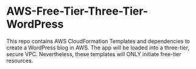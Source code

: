 # AWS-Free-Tier-Three-Tier-WordPress
This repo contains AWS CloudFormation Templates and dependencies to create a WordPress blog in AWS. The app will be loaded into a three-tier, secure VPC. Nevertheless, these templates will ONLY initiate free-tier resources.
